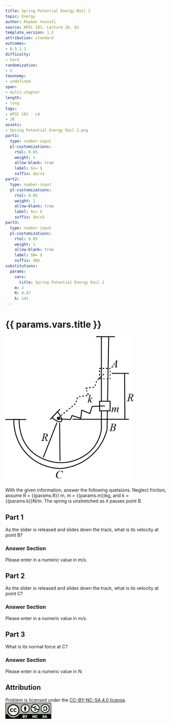 ```yaml
---
title: Spring Potential Energy Rail 2
topic: Energy
author: Peyman Yousefi
source: APSC 181, Lecture 20, Q2
template_version: 1.2
attribution: standard
outcomes:
- 8.5.1.1
difficulty:
- hard
randomization:
- 2
taxonomy:
- undefined
span:
- multi-chapter
length:
- long
tags:
- APSC 181 - LA
- JR
assets:
- Spring Potential Energy Rail 2.png
part1:
  type: number-input
  pl-customizations:
    rtol: 0.05
    weight: 1
    allow-blank: true
    label: $v= $
    suffix: $m/s$
part2:
  type: number-input
  pl-customizations:
    rtol: 0.05
    weight: 1
    allow-blank: true
    label: $v= $
    suffix: $m/s$
part3:
  type: number-input
  pl-customizations:
    rtol: 0.05
    weight: 1
    allow-blank: true
    label: $N= $
    suffix: $N$
substitutions:
  params:
    vars:
      title: Spring Potential Energy Rail 2
    m: 2
    R: 0.47
    k: 141
---
```

# {{ params.vars.title }}
<img src="Spring Potential Energy Rail 2.png" width=400>

With the given information, answer the following quetsions.
Neglect friction, assume R =  {{params.R}} m, m = {{params.m}}kg, and k = {{params.k}}N/m.
The spring is unstretched as it passes point B.

## Part 1

As the slider is released and slides down the track, what is its velocity at point B?

### Answer Section

Please enter in a numeric value in $m/s$.

## Part 2

As the slider is released and slides down the track, what is its velocity at point C?

### Answer Section

Please enter in a numeric value in $m/s$.

## Part 3

What is its normal force at C?

### Answer Section

Please enter in a numeric value in $N$.

## Attribution

Problem is licensed under the [CC-BY-NC-SA 4.0 license](https://creativecommons.org/licenses/by-nc-sa/4.0/).<br> ![The Creative Commons 4.0 license requiring attribution-BY, non-commercial-NC, and share-alike-SA license.](https://raw.githubusercontent.com/firasm/bits/master/by-nc-sa.png)
